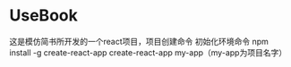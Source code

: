 # UseBook
这是模仿简书所开发的一个react项目，项目创建命令
初始化环境命令 npm install -g create-react-app
create-react-app my-app（my-app为项目名字）